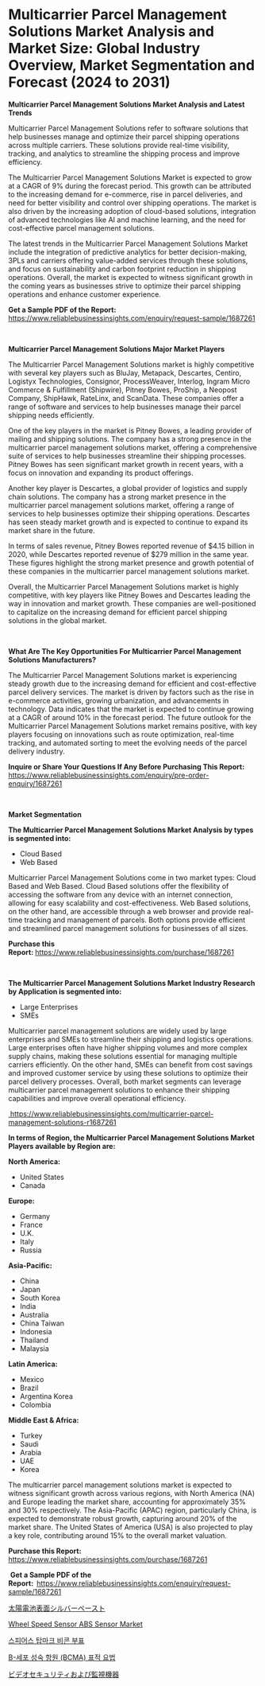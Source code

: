 <p><h1>Multicarrier Parcel Management Solutions Market Analysis and Market Size: Global Industry Overview, Market Segmentation and Forecast (2024 to 2031)</h1></p><p><strong>Multicarrier Parcel Management Solutions Market Analysis and Latest Trends</strong></p>
<p><p>Multicarrier Parcel Management Solutions refer to software solutions that help businesses manage and optimize their parcel shipping operations across multiple carriers. These solutions provide real-time visibility, tracking, and analytics to streamline the shipping process and improve efficiency.</p><p>The Multicarrier Parcel Management Solutions Market is expected to grow at a CAGR of 9% during the forecast period. This growth can be attributed to the increasing demand for e-commerce, rise in parcel deliveries, and need for better visibility and control over shipping operations. The market is also driven by the increasing adoption of cloud-based solutions, integration of advanced technologies like AI and machine learning, and the need for cost-effective parcel management solutions.</p><p>The latest trends in the Multicarrier Parcel Management Solutions Market include the integration of predictive analytics for better decision-making, 3PLs and carriers offering value-added services through these solutions, and focus on sustainability and carbon footprint reduction in shipping operations. Overall, the market is expected to witness significant growth in the coming years as businesses strive to optimize their parcel shipping operations and enhance customer experience.</p></p>
<p><strong>Get a Sample PDF of the Report:&nbsp;</strong> <a href="https://www.reliablebusinessinsights.com/enquiry/request-sample/1687261">https://www.reliablebusinessinsights.com/enquiry/request-sample/1687261</a></p>
<p>&nbsp;</p>
<p><strong>Multicarrier Parcel Management Solutions Major Market Players</strong></p>
<p><p>The Multicarrier Parcel Management Solutions market is highly competitive with several key players such as BluJay, Metapack, Descartes, Centiro, Logistyx Technologies, Consignor, ProcessWeaver, Interlog, Ingram Micro Commerce & Fulfillment (Shipwire), Pitney Bowes, ProShip, a Neopost Company, ShipHawk, RateLinx, and ScanData. These companies offer a range of software and services to help businesses manage their parcel shipping needs efficiently.</p><p>One of the key players in the market is Pitney Bowes, a leading provider of mailing and shipping solutions. The company has a strong presence in the multicarrier parcel management solutions market, offering a comprehensive suite of services to help businesses streamline their shipping processes. Pitney Bowes has seen significant market growth in recent years, with a focus on innovation and expanding its product offerings.</p><p>Another key player is Descartes, a global provider of logistics and supply chain solutions. The company has a strong market presence in the multicarrier parcel management solutions market, offering a range of services to help businesses optimize their shipping operations. Descartes has seen steady market growth and is expected to continue to expand its market share in the future.</p><p>In terms of sales revenue, Pitney Bowes reported revenue of $4.15 billion in 2020, while Descartes reported revenue of $279 million in the same year. These figures highlight the strong market presence and growth potential of these companies in the multicarrier parcel management solutions market.</p><p>Overall, the Multicarrier Parcel Management Solutions market is highly competitive, with key players like Pitney Bowes and Descartes leading the way in innovation and market growth. These companies are well-positioned to capitalize on the increasing demand for efficient parcel shipping solutions in the global market.</p></p>
<p>&nbsp;</p>
<p><strong>What Are The Key Opportunities For Multicarrier Parcel Management Solutions Manufacturers?</strong></p>
<p><p>The Multicarrier Parcel Management Solutions market is experiencing steady growth due to the increasing demand for efficient and cost-effective parcel delivery services. The market is driven by factors such as the rise in e-commerce activities, growing urbanization, and advancements in technology. Data indicates that the market is expected to continue growing at a CAGR of around 10% in the forecast period. The future outlook for the Multicarrier Parcel Management Solutions market remains positive, with key players focusing on innovations such as route optimization, real-time tracking, and automated sorting to meet the evolving needs of the parcel delivery industry.</p></p>
<p><strong>Inquire or Share Your Questions If Any Before Purchasing This Report:</strong> <a href="https://www.reliablebusinessinsights.com/enquiry/pre-order-enquiry/1687261">https://www.reliablebusinessinsights.com/enquiry/pre-order-enquiry/1687261</a></p>
<p>&nbsp;</p>
<p><strong>Market Segmentation</strong></p>
<p><strong>The Multicarrier Parcel Management Solutions Market Analysis by types is segmented into:</strong></p>
<p><ul><li>Cloud Based</li><li>Web Based</li></ul></p>
<p><p>Multicarrier Parcel Management Solutions come in two market types: Cloud Based and Web Based. Cloud Based solutions offer the flexibility of accessing the software from any device with an internet connection, allowing for easy scalability and cost-effectiveness. Web Based solutions, on the other hand, are accessible through a web browser and provide real-time tracking and management of parcels. Both options provide efficient and streamlined parcel management solutions for businesses of all sizes.</p></p>
<p><strong>Purchase this Report:&nbsp;</strong><a href="https://www.reliablebusinessinsights.com/purchase/1687261">https://www.reliablebusinessinsights.com/purchase/1687261</a></p>
<p>&nbsp;</p>
<p><strong>The Multicarrier Parcel Management Solutions Market Industry Research by Application is segmented into:</strong></p>
<p><ul><li>Large Enterprises</li><li>SMEs</li></ul></p>
<p><p>Multicarrier parcel management solutions are widely used by large enterprises and SMEs to streamline their shipping and logistics operations. Large enterprises often have higher shipping volumes and more complex supply chains, making these solutions essential for managing multiple carriers efficiently. On the other hand, SMEs can benefit from cost savings and improved customer service by using these solutions to optimize their parcel delivery processes. Overall, both market segments can leverage multicarrier parcel management solutions to enhance their shipping capabilities and improve overall operational efficiency.</p></p>
<p><a href="https://www.reliablebusinessinsights.com/multicarrier-parcel-management-solutions-r1687261">&nbsp;https://www.reliablebusinessinsights.com/multicarrier-parcel-management-solutions-r1687261</a></p>
<p><strong>In terms of Region, the Multicarrier Parcel Management Solutions Market Players available by Region are:</strong></p>
<p>
    <p> <strong> North America: </strong>
        <ul>
            <li>United States</li>
            <li>Canada</li>
        </ul>
        </p> 
    <p> <strong> Europe: </strong>
        <ul>
            <li>Germany</li>
            <li>France</li>
            <li>U.K.</li>
            <li>Italy</li>
            <li>Russia</li>
        </ul>
        </p> 
    <p> <strong> Asia-Pacific: </strong>
        <ul>
            <li>China</li>
            <li>Japan</li>
            <li>South Korea</li>
            <li>India</li>
            <li>Australia</li>
            <li>China Taiwan</li>
            <li>Indonesia</li>
            <li>Thailand</li>
            <li>Malaysia</li>
        </ul>
        </p> 
    <p> <strong> Latin America: </strong>
        <ul>
            <li>Mexico</li>
            <li>Brazil</li>
            <li>Argentina Korea</li>
            <li>Colombia</li>
        </ul>
        </p> 
    <p> <strong> Middle East & Africa: </strong>
        <ul>
            <li>Turkey</li>
            <li>Saudi</li>
            <li>Arabia</li>
            <li>UAE</li>
            <li>Korea</li>
        </ul>
    </p>
    </p>
<p><p>The multicarrier parcel management solutions market is expected to witness significant growth across various regions, with North America (NA) and Europe leading the market share, accounting for approximately 35% and 30% respectively. The Asia-Pacific (APAC) region, particularly China, is expected to demonstrate robust growth, capturing around 20% of the market share. The United States of America (USA) is also projected to play a key role, contributing around 15% to the overall market valuation.</p></p>
<p><strong>Purchase this Report: </strong><a href="https://www.reliablebusinessinsights.com/purchase/1687261">https://www.reliablebusinessinsights.com/purchase/1687261</a></p>
<p>&nbsp;<strong>Get a Sample PDF of the Report:&nbsp;&nbsp;</strong><a href="https://www.reliablebusinessinsights.com/enquiry/request-sample/1687261">https://www.reliablebusinessinsights.com/enquiry/request-sample/1687261</a></p>
<p><strong></strong></p>
<p><p><a href="https://github.com/DemarcusKuhlman/Market-Research-Report-List-1/blob/main/5143281111336.md">太陽電池表面シルバーペースト</a></p><p><a href="https://issuu.com/reportprime-2/docs/wheel-speed-sensor-abs-sensor-marke_da23a0f909e958">Wheel Speed Sensor ABS Sensor Market</a></p><p><a href="https://github.com/Maeennan456456/Market-Research-Report-List-2/blob/main/6414133106268.md">스피어스 탑마크 비콘 부표</a></p><p><a href="https://medium.com/@kalimetz2023/b-%EC%84%B8%ED%8F%AC-%EC%84%B1%EC%88%99-%ED%95%AD%EC%9B%90-bcma-%ED%91%9C%EC%A0%81-%EC%B9%98%EB%A3%8C-%EC%8B%9C%EC%9E%A5-%EC%9C%A0%ED%98%95-%EC%9D%91%EC%9A%A9-%EB%B0%8F-%EC%A7%80%EB%A6%AC%EC%97%90-%EB%8C%80%ED%95%9C-%ED%8F%AC%EA%B4%84%EC%A0%81-%ED%8F%89%EA%B0%80-2863e1441f7e">B-세포 성숙 항원 (BCMA) 표적 요법</a></p><p><a href="https://github.com/DudleyFerry/Market-Research-Report-List-1/blob/main/7280296111337.md">ビデオセキュリティおよび監視機器</a></p></p>